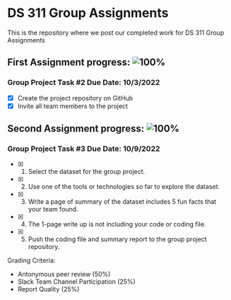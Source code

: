 # DS 311  Group Assignments
This is the repository where we post our completed work for DS 311 Group Assignments

## First Assignment progress: ![100%](https://progress-bar.dev/100)
### Group Project Task #2 Due Date: 10/3/2022
- [x] Create the project repository on GitHub
- [x] Invite all team members to the project

## Second Assignment progress: ![100%](https://progress-bar.dev/100)
### Group Project Task #3 Due Date: 10/9/2022
- [x]  1. Select the dataset for the group project.<br>

- [x]  2. Use one of the tools or technologies so far to explore the dataset.<br>

- [x]  3. Write a page of summary of the dataset includes 5 fun facts that your team found.<br>

- [x]  4. The 1-page write up is not including your code or coding file.<br>

- [x]  5. Push the coding file and summary report to the group project repository.<br>
        
Grading Criteria:
- Antonymous peer review (50%)
- Slack Team Channel Participation (25%)
- Report Quality (25%)

